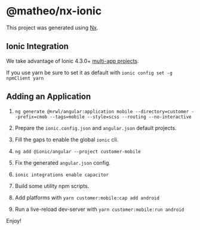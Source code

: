 # @matheo/nx-ionic

This project was generated using [Nx](https://nx.dev).

## Ionic Integration

We take advantage of Ionic 4.3.0+ [multi-app projects](https://ionicframework.com/docs/cli/configuration#multi-app-projects).

If you use yarn be sure to set it as default with `ionic config set -g npmClient yarn`

## Adding an Application

1. `ng generate @nrwl/angular:application mobile --directory=customer --prefix=cmob --tags=mobile --style=scss --routing --no-interactive`

2. Prepare the `ionic.config.json` and `angular.json` default projects.

3. Fill the gaps to enable the global `ionic` cli.

4. `ng add @ionic/angular --project customer-mobile`

5. Fix the generated `angular.json` config.

6. `ionic integrations enable capacitor`

7. Build some utility npm scripts.

8. Add platforms with `yarn customer:mobile:cap add android`

9. Run a live-reload dev-server with `yarn customer:mobile:run android`

Enjoy!
